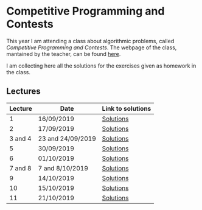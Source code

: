 # Competitive Programming and Contests
This year I am attending a class about algorithmic problems, called 
*Competitive Programming and Contests*.
The webpage of the class, mantained by the teacher,
can be found [here](https://github.com/rossanoventurini/CompetitiveProgramming).

I am collecting here all the solutions for the exercises given as homework
in the class. 

## Lectures
| Lecture |   Date     | Link to solutions  |
| ------------ | ---------- | --------- |
| 1 | 16/09/2019 | [Solutions](lecture_1/lecture_1.md) |
| 2 | 17/09/2019 | [Solutions](lecture_2/lecture_2.md)|
| 3 and 4 | 23 and 24/09/2019 | [Solutions](lecture_3/lecture_3.md)|
| 5 | 30/09/2019 | [Solutions](lecture_5/lecture_5.md)|
| 6 | 01/10/2019 | [Solutions](lecture_6/lecture_6.md)|
| 7 and 8 | 7 and 8/10/2019 | [Solutions](lecture_7/lecture_7.md) |
| 9 | 14/10/2019 | [Solutions](lecture_9/lecture_9.md) |
| 10 | 15/10/2019 | [Solutions](lecture_10/lecture_10.md) |
| 11 | 21/10/2019 | [Solutions](lecture_11/lecture_11.md) |
